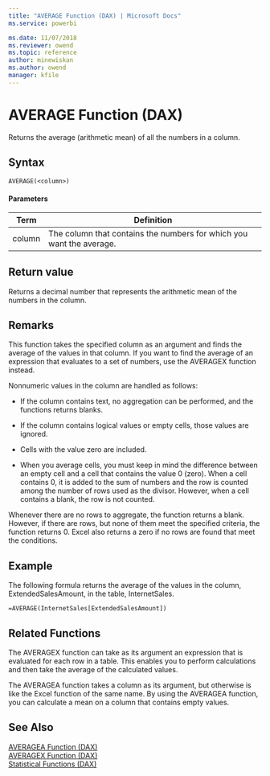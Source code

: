 ```yaml
---
title: "AVERAGE Function (DAX) | Microsoft Docs"
ms.service: powerbi 

ms.date: 11/07/2018
ms.reviewer: owend
ms.topic: reference
author: minewiskan
ms.author: owend
manager: kfile
---
```

# AVERAGE Function (DAX)
Returns the average (arithmetic mean) of all the numbers in a column.  
  
## Syntax  
  
```dax
AVERAGE(<column>)  
```
  
#### Parameters  
  
|Term|Definition|  
|--------|--------------|  
|column|The column that contains the numbers for which you want the average.|  
  
## Return value  
Returns a decimal number that represents the arithmetic mean of the numbers in the column.  
  
## Remarks  
This function takes the specified column as an argument and finds the average of the values in that column. If you want to find the average of an expression that evaluates to a set of numbers, use the AVERAGEX function instead.  
  
Nonnumeric values in the column are handled as follows:  
  
-   If the column contains text, no aggregation can be performed, and the functions returns blanks.  
  
-   If the column contains logical values or empty cells, those values are ignored.  
  
-   Cells with the value zero are included.  
  
-   When you average cells, you must keep in mind the difference between an empty cell and a cell that contains the value 0 (zero). When a cell contains 0, it is added to the sum of numbers and the row is counted among the number of rows used as the divisor. However, when a cell contains a blank, the row is not counted.  
  
Whenever there are no rows to aggregate, the function returns a blank. However, if there are rows, but none of them meet the specified criteria, the function returns 0. Excel also returns a zero if no rows are found that meet the conditions.  
  
## Example  
The following formula returns the average of the values in the column, ExtendedSalesAmount, in the table, InternetSales.  
  
```dax
=AVERAGE(InternetSales[ExtendedSalesAmount])  
```
  
## Related Functions  
The AVERAGEX function can take as its argument an expression that is evaluated for each row in a table. This enables you to perform calculations and then take the average of the calculated values.  
  
The AVERAGEA function takes a column as its argument, but otherwise is like the Excel function of the same name. By using the AVERAGEA function, you can calculate a mean on a column that contains empty values.  
  
## See Also  
[AVERAGEA Function &#40;DAX&#41;](averagea-function-dax.md)  
[AVERAGEX Function &#40;DAX&#41;](averagex-function-dax.md)  
[Statistical Functions &#40;DAX&#41;](statistical-functions-dax.md)  
  
